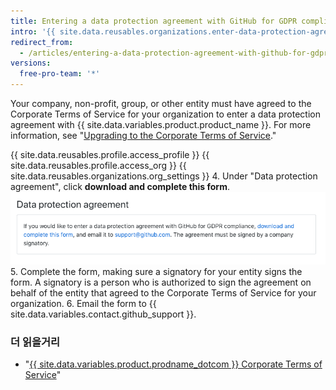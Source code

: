 ```yaml
---
title: Entering a data protection agreement with GitHub for GDPR compliance
intro: '{{ site.data.reusables.organizations.enter-data-protection-agreement }}'
redirect_from:
  - /articles/entering-a-data-protection-agreement-with-github-for-gdpr-compliance
versions:
  free-pro-team: '*'
---
```


Your company, non-profit, group, or other entity must have agreed to the Corporate Terms of Service for your organization to enter a data protection agreement with {{ site.data.variables.product.product_name }}. For more information, see "[Upgrading to the Corporate Terms of Service](/articles/upgrading-to-the-corporate-terms-of-service)."

{{ site.data.reusables.profile.access_profile }}
{{ site.data.reusables.profile.access_org }}
{{ site.data.reusables.organizations.org_settings }}
4. Under "Data protection agreement", click **download and complete this form**. ![Data protection agreement section](/assets/images/help/organizations/data-protection-agreement.png)
5. Complete the form, making sure a signatory for your entity signs the form. A signatory is a person who is authorized to sign the agreement on behalf of the entity that agreed to the Corporate Terms of Service for your organization.
6. Email the form to {{ site.data.variables.contact.github_support }}.

### 더 읽을거리
- "[{{ site.data.variables.product.prodname_dotcom }} Corporate Terms of Service](/articles/github-corporate-terms-of-service/)"
